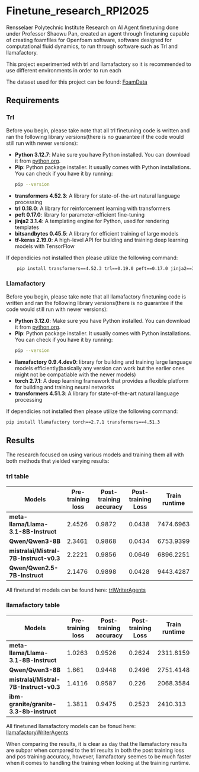 # Finetune_research_RPI2025
Rensselaer Polytechnic Institute Research on AI Agent finetuning done under Professor Shaowu Pan, created an agent through finetuning capable of creating foamfiles for Openfoam software, software designed for computational fluid dynamics, to run through software such as Trl and llamafactory.

This project experimented with trl and llamafactory so it is recommended to use different environments in order to run each

The dataset used for this project can be found: [FoamData](https://huggingface.co/datasets/LeoYML/FoamGPT)
## Requirements
### Trl
Before you begin, please take note that all trl finetuning code is written and ran the following library versions(there is no guarantee if the code would still run with newer versions):

- **Python 3.12.7**: Make sure you have Python installed. You can download it from [python.org](https://www.python.org/downloads/).
- **Pip**: Python package installer. It usually comes with Python installations. You can check if you have it by running:
    ```bash
    pip --version
    ```
- **transformers 4.52.3**: A library for state-of-the-art natural language processing
- **trl 0.18.0**: A library for reinforcement learning with transformers
- **peft 0.17.0**: library for parameter-efficient fine-tuning
- **jinja2 3.1.4**: A templating engine for Python, used for rendering templates 
- **bitsandbytes 0.45.5**: A library for efficient training of large models
- **tf-keras 2.19.0**: A high-level API for building and training deep learning models with TensorFlow

If dependicies not installed then please utilize the following command:
```bash
    pip install transformers==4.52.3 trl==0.19.0 peft==0.17.0 jinja2==3.1.4 bitsandbytes==0.45.5 tf-keras==2.19.0
```
### Llamafactory
Before you begin, please take note that all llamafactory finetuning code is written and ran the following library versions(there is no guarantee if the code would still run with newer versions):

- **Python 3.12.0**: Make sure you have Python installed. You can download it from [python.org](https://www.python.org/downloads/).
- **Pip**: Python package installer. It usually comes with Python installations. You can check if you have it by running:
    ```bash
    pip --version
    ```
- **llamafactory 0.9.4.dev0**: library for building and training large language models efficiently(basically any version can work but the earlier ones might not be compatiable with the newer models)
- **torch 2.7.1**: A deep learning framework that provides a flexible platform for building and training neural networks
- **transformers 4.51.3**: A library for state-of-the-art natural language processing

If dependicies not installed then please utilize the following command:
```bash
pip install llamafactory torch==2.7.1 transformers==4.51.3
```

## Results
The research focused on using various models and training them all with both methods that yielded varying results:
### trl table
| Models | Pre-training loss | Post-training accuracy| Post-training Loss | Train runtime |
|------------------|---------------|-----------|---|---|
| **meta-llama/Llama-3.1-8B-Instruct** | 2.4526 | 0.9872  | 0.0438 | 7474.6963 |
| **Qwen/Qwen3-8B**        | 2.3461  | 0.9868 | 0.0434 | 6753.9399 |
| **mistralai/Mistral-7B-Instruct-v0.3** | 2.2221 | 0.9856 | 0.0649 | 6896.2251 |
| **Qwen/Qwen2.5-7B-Instruct** | 2.1476 | 0.9898 | 0.0428 | 9443.4287 |

All finetund trl models can be found here: [trlWriterAgents](https://huggingface.co/collections/finalform/trl-writer-agents-688fdc0b868242fe9c375461)
### llamafactory table
| Models | Pre-training loss | Post-training accuracy| Post-training Loss | Train runtime |
|------------------|---------------|-----------|---|---|
| **meta-llama/Llama-3.1-8B-Instruct** | 1.0263 | 0.9526 | 0.2624 | 2311.8159 |
| **Qwen/Qwen3-8B**        | 1.661 | 0.9448 | 0.2496 | 2751.4148 |
| **mistralai/Mistral-7B-Instruct-v0.3** | 1.4116 | 0.9587 | 0.226 | 2068.3584 |
| **ibm-granite/granite-3.3-8b-instruct** | 1.3811 | 0.9475 | 0.2523 | 2410.313 |

All finetuned llamafactory models can be fonud here: [llamafactoryWriterAgents](https://huggingface.co/collections/finalform/llamafactory-writer-agents-688c219ba46fe6624cdc7e80)

When comparing the results, it is clear as day that the llamafactory results are subpar when compared to the trl results in both the post training loss and pos training accuracy, however, llamafactory seemes to be much faster when it comes to handling the training when looking at the training runtime. 